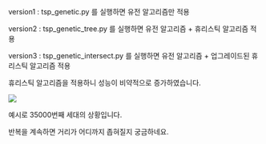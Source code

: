 version1 : tsp_genetic.py 를 실행하면 유전 알고리즘만 적용

version2 : tsp_genetic_tree.py 를 실행하면 유전 알고리즘 + 휴리스틱 알고리즘 적용

version3 : tsp_genetic_intersect.py 를 실행하면 유전 알고리즘 + 업그레이드된 휴리스틱 알고리즘 적용

휴리스틱 알고리즘을 적용하니 성능이 비약적으로 증가하였습니다.

![](https://velog.velcdn.com/images/dodo4723/post/2436ec0a-7491-45b3-8db1-4fed8f38e395/image.png)

예시로 35000번째 세대의 상황입니다.

반복을 계속하면 거리가 어디까지 좁혀질지 궁금하네요.
